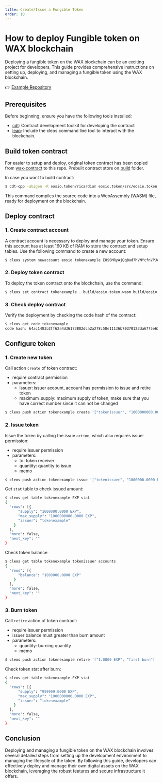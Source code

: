 ```yaml
---
title: Create/Issue a Fungible Token
order: 10
---
```


# How to deploy Fungible token on WAX blockchain

Deploying a fungible token on the WAX blockchain can be an exciting project for developers. This guide provides comprehensive instructions on setting up, deploying, and managing a fungible token using the WAX blockchain.

👉 [Example Repository](https://github.com/worldwide-asset-exchange/fungible-token-tutorial)

## Prerequisites

Before beginning, ensure you have the following tools installed:

- [cdt](https://github.com/AntelopeIO/cdt): Contract development toolkit for developing the contract
- [leap](https://github.com/AntelopeIO/leap): Include the cleos command line tool to interact with the blockchain.

## Build token contract

For easier to setup and deploy, original token contract has been copied from [wax-contract](https://github.com/worldwide-asset-exchange/wax-system-contracts/tree/develop/contracts/eosio.token/) to this repo. Prebuilt contract store on [build](https://github.com/worldwide-asset-exchange/fungible-token-tutorial/tree/master/build) folder.

In case you want to build contract:

```bash
$ cdt-cpp -abigen -R eosio.token/ricardian eosio.token/src/eosio.token.cpp -o ./build/eosio.token.wasm -I eosio.token/include --no-missing-ricardian-clause
```

This command compiles the source code into a WebAssembly (WASM) file, ready for deployment on the blockchain.

## Deploy contract

### 1. Create contract account

A contract account is necessary to deploy and manage your token. Ensure this account has at least 160 KB of RAM to store the contract and setup tables. Use the following command to create a new account:

```bash
$ cleos system newaccount eosio tokenexample EOS6MRyAjQq8ud7hVNYcfnVPJqcVpscN5So8BhtHuGYqET5GDW5CV EOS6MRyAjQq8ud7hVNYcfnVPJqcVpscN5So8BhtHuGYqET5GDW5CV --stake-net "10.00000000 WAX" --stake-cpu "10.00000000 WAX" --buy-ram-kbytes 160 --transfer
```

### 2. Deploy token contract

To deploy the token contract onto the blockchain, use the command:

```bash
$ cleos set contract tokenexample . build/eosio.token.wasm build/eosio.token.abi -p tokenexample
```

### 3. Check deploy contract

Verify the deployment by checking the code hash of the contract:

```bash
$ cleos get code tokenexample
code hash: 64ac1483b2ff62a4d36173882dca2a278c50e11136b70370123da6775e63659b
```

## Configure token

### 1. Create new token

Call action `create` of token contract:
- require contract permission
- parameters:
  - issuer: issuer account, account has permission to issue and retire token
  - maximum_supply: maximum supply of token, make sure that you have correct number since it can not be changed

```bash
$ cleos push action tokenexample create '["tokenissuer", "1000000000.0000 EXP"]' -p tokenexample
```

### 2. Issue token

Issue the token by calling the issue `action`, which also requires issuer permission:
- require issuer permission
- parameters:
  - to: token receiver
  - quantity: quantity to issue
  - memo

```bash
$ cleos push action tokenexample issue '["tokenissuer", "1000000.0000 EXP", "first issue"]' -p tokenissuer
```

Get `stat` table to check issued amount:

```bash
$ cleos get table tokenexample EXP stat
{
  "rows": [{
      "supply": "1000000.0000 EXP",
      "max_supply": "1000000000.0000 EXP",
      "issuer": "tokenexample"
    }
  ],
  "more": false,
  "next_key": ""
}
```

Check token balance:

```bash
$ cleos get table tokenexample tokenissuer accounts
{
  "rows": [{
      "balance": "1000000.0000 EXP"
    }
  ],
  "more": false,
  "next_key": ""
}
```

### 3. Burn token

Call `retire` action of token contract:
- require issuer permission
- issuer balance must greater than burn amount
- parameters:
  - quantity: burning quantity
  - memo

```bash
$ cleos push action tokenexample retire '["1.0000 EXP", "first burn"]' -p tokenissuer
```

Check token stat after burn:

```bash
$ cleos get table tokenexample EXP stat
{
  "rows": [{
      "supply": "999999.0000 EXP",
      "max_supply": "1000000000.0000 EXP",
      "issuer": "tokenexample"
    }
  ],
  "more": false,
  "next_key": ""
}
```

## Conclusion
Deploying and managing a fungible token on the WAX blockchain involves several detailed steps from setting up the development environment to managing the lifecycle of the token. By following this guide, developers can effectively deploy and manage their own digital assets on the WAX blockchain, leveraging the robust features and secure infrastructure it offers.
